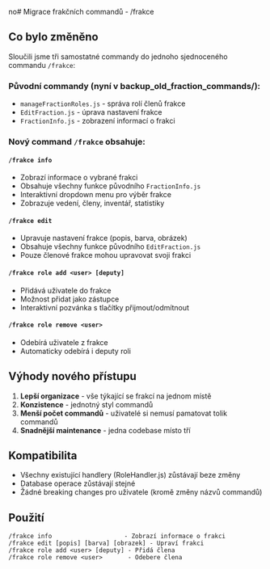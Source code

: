 no# Migrace frakčních commandů - /frakce

## Co bylo změněno

Sloučili jsme tři samostatné commandy do jednoho sjednoceného commandu `/frakce`:

### Původní commandy (nyní v backup_old_fraction_commands/):
- `manageFractionRoles.js` - správa rolí členů frakce
- `EditFraction.js` - úprava nastavení frakce  
- `FractionInfo.js` - zobrazení informací o frakci

### Nový command `/frakce` obsahuje:

#### `/frakce info`
- Zobrazí informace o vybrané frakci
- Obsahuje všechny funkce původního `FractionInfo.js`
- Interaktivní dropdown menu pro výběr frakce
- Zobrazuje vedení, členy, inventář, statistiky

#### `/frakce edit`
- Upravuje nastavení frakce (popis, barva, obrázek)
- Obsahuje všechny funkce původního `EditFraction.js`
- Pouze členové frakce mohou upravovat svoji frakci

#### `/frakce role add <user> [deputy]`
- Přidává uživatele do frakce
- Možnost přidat jako zástupce
- Interaktivní pozvánka s tlačítky přijmout/odmítnout

#### `/frakce role remove <user>`
- Odebírá uživatele z frakce
- Automaticky odebírá i deputy roli

## Výhody nového přístupu

1. **Lepší organizace** - vše týkající se frakcí na jednom místě
2. **Konzistence** - jednotný styl commandů
3. **Menší počet commandů** - uživatelé si nemusí pamatovat tolik commandů
4. **Snadnější maintenance** - jedna codebase místo tří

## Kompatibilita

- Všechny existující handlery (RoleHandler.js) zůstávají beze změny
- Database operace zůstávají stejné
- Žádné breaking changes pro uživatele (kromě změny názvů commandů)

## Použití

```
/frakce info                    - Zobrazí informace o frakci
/frakce edit [popis] [barva] [obrazek] - Upraví frakci
/frakce role add <user> [deputy] - Přidá člena
/frakce role remove <user>       - Odebere člena
```
